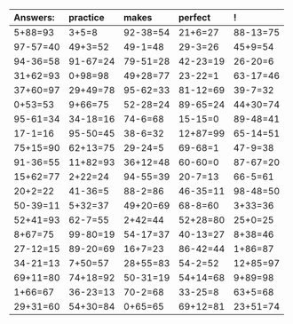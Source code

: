 | Answers: | practice | makes | perfect | ! |
| :--- | :--- | :--- | :--- | :--- |
| 5+88=93 | 3+5=8 | 92-38=54 | 21+6=27 | 88-13=75 | 
| 97-57=40 | 49+3=52 | 49-1=48 | 29-3=26 | 45+9=54 | 
| 94-36=58 | 91-67=24 | 79-51=28 | 42-23=19 | 26-20=6 | 
| 31+62=93 | 0+98=98 | 49+28=77 | 23-22=1 | 63-17=46 | 
| 37+60=97 | 29+49=78 | 95-62=33 | 81-12=69 | 39-7=32 | 
| 0+53=53 | 9+66=75 | 52-28=24 | 89-65=24 | 44+30=74 | 
| 95-61=34 | 34-18=16 | 74-6=68 | 15-15=0 | 89-48=41 | 
| 17-1=16 | 95-50=45 | 38-6=32 | 12+87=99 | 65-14=51 | 
| 75+15=90 | 62+13=75 | 29-24=5 | 69-68=1 | 47-9=38 | 
| 91-36=55 | 11+82=93 | 36+12=48 | 60-60=0 | 87-67=20 | 
| 15+62=77 | 2+22=24 | 94-55=39 | 20-7=13 | 66-5=61 | 
| 20+2=22 | 41-36=5 | 88-2=86 | 46-35=11 | 98-48=50 | 
| 50-39=11 | 5+32=37 | 49+20=69 | 68-8=60 | 3+33=36 | 
| 52+41=93 | 62-7=55 | 2+42=44 | 52+28=80 | 25+0=25 | 
| 8+67=75 | 99-80=19 | 54-17=37 | 40-13=27 | 8+38=46 | 
| 27-12=15 | 89-20=69 | 16+7=23 | 86-42=44 | 1+86=87 | 
| 34-21=13 | 7+50=57 | 28+55=83 | 54-2=52 | 12+85=97 | 
| 69+11=80 | 74+18=92 | 50-31=19 | 54+14=68 | 9+89=98 | 
| 1+66=67 | 36-23=13 | 70-2=68 | 33-25=8 | 63+5=68 | 
| 29+31=60 | 54+30=84 | 0+65=65 | 69+12=81 | 23+51=74 | 
